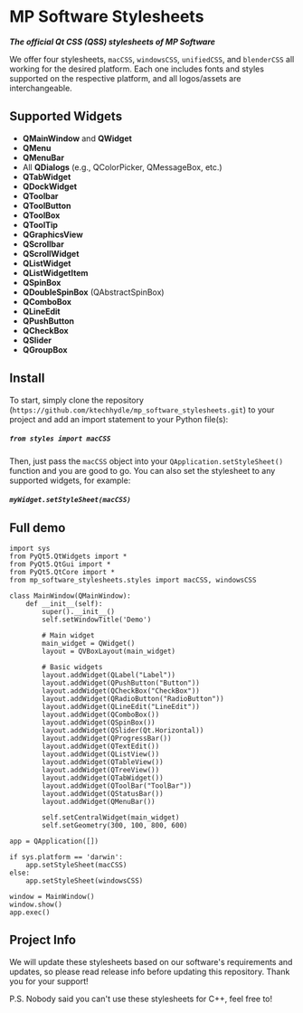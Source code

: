 # MP Software Stylesheets
***The official Qt CSS (QSS) stylesheets of MP Software***

We offer four stylesheets, `macCSS`, `windowsCSS`, `unifiedCSS`, and `blenderCSS` all working for the desired platform.
Each one includes fonts and styles supported on the respective platform, and all logos/assets
are interchangeable.

## Supported Widgets
- **QMainWindow** and **QWidget**
- **QMenu**
- **QMenuBar**
- All **QDialogs** (e.g., QColorPicker, QMessageBox, etc.)
- **QTabWidget**
- **QDockWidget**
- **QToolbar**
- **QToolButton**
- **QToolBox**
- **QToolTip**
- **QGraphicsView**
- **QScrollbar**
- **QScrollWidget**
- **QListWidget**
- **QListWidgetItem**
- **QSpinBox**
- **QDoubleSpinBox** (QAbstractSpinBox)
- **QComboBox**
- **QLineEdit**
- **QPushButton**
- **QCheckBox**
- **QSlider**
- **QGroupBox**

## Install
To start, simply clone the repository (`https://github.com/ktechhydle/mp_software_stylesheets.git`) to your 
project and add an import statement to your Python file(s): 
##### `from styles import macCSS`
Then, just pass the `macCSS` object into your `QApplication.setStyleSheet()` function and you are good to go.
You can also set the stylesheet to any supported widgets, for example:
##### `myWidget.setStyleSheet(macCSS)`

## Full demo
```
import sys
from PyQt5.QtWidgets import *
from PyQt5.QtGui import *
from PyQt5.QtCore import *
from mp_software_stylesheets.styles import macCSS, windowsCSS

class MainWindow(QMainWindow):
    def __init__(self):
        super().__init__()
        self.setWindowTitle('Demo')
        
        # Main widget
        main_widget = QWidget()
        layout = QVBoxLayout(main_widget)
        
        # Basic widgets
        layout.addWidget(QLabel("Label"))
        layout.addWidget(QPushButton("Button"))
        layout.addWidget(QCheckBox("CheckBox"))
        layout.addWidget(QRadioButton("RadioButton"))
        layout.addWidget(QLineEdit("LineEdit"))
        layout.addWidget(QComboBox())
        layout.addWidget(QSpinBox())
        layout.addWidget(QSlider(Qt.Horizontal))
        layout.addWidget(QProgressBar())
        layout.addWidget(QTextEdit())
        layout.addWidget(QListView())
        layout.addWidget(QTableView())
        layout.addWidget(QTreeView())
        layout.addWidget(QTabWidget())
        layout.addWidget(QToolBar("ToolBar"))
        layout.addWidget(QStatusBar())
        layout.addWidget(QMenuBar())
        
        self.setCentralWidget(main_widget)
        self.setGeometry(300, 100, 800, 600)

app = QApplication([])

if sys.platform == 'darwin':
    app.setStyleSheet(macCSS)
else:
    app.setStyleSheet(windowsCSS)

window = MainWindow()
window.show()
app.exec()
```

## Project Info
We will update these stylesheets based on our software's requirements and updates, so please read release info
before updating this repository. Thank you for your support!

P.S. Nobody said you can't use these stylesheets for C++, feel free to!